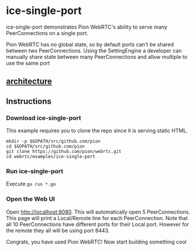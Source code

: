 # ice-single-port

ice-single-port demonstrates Pion WebRTC's ability to serve many PeerConnections on a single port.

Pion WebRTC has no global state, so by default ports can't be shared between two PeerConnections.
Using the SettingEngine a developer can manually share state between many PeerConnections and allow
multiple to use the same port

## [architecture](https://viewer.diagrams.net/?tags=%7B%7D&highlight=FFFFFF&edit=_blank&layers=1&nav=1&title=drawio#Uhttps%3A%2F%2Fraw.githubusercontent.com%2Fmohammadne%2Fwebrtc-pion%2Fmaster%2Fexamples%2Fice-single-port%2Fdrawio)

## Instructions

### Download ice-single-port

This example requires you to clone the repo since it is serving static HTML.

```
mkdir -p $GOPATH/src/github.com/pion
cd $GOPATH/src/github.com/pion
git clone https://github.com/pion/webrtc.git
cd webrtc/examples/ice-single-port
```

### Run ice-single-port

Execute `go run *.go`

### Open the Web UI

Open [http://localhost:8080](http://localhost:8080). This will automatically open 5 PeerConnections. This page will print
a Local/Remote line for each PeerConnection. Note that all 10 PeerConnections have different ports for their Local port.
However for the remote they all will be using port 8443.

Congrats, you have used Pion WebRTC! Now start building something cool
